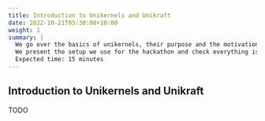 ```yaml
---
title: Introduction to Unikernels and Unikraft
date: 2022-10-21T05:30:08+10:00
weight: 1
summary: |
  We go over the basics of unikernels, their purpose and the motivation behind building unikernels with the library Operating System model.
  We present the setup we use for the hackathon and check everything is OK before proceeding to actual work items.
  Expected time: 15 minutes
---
```


## Introduction to Unikernels and Unikraft

TODO
